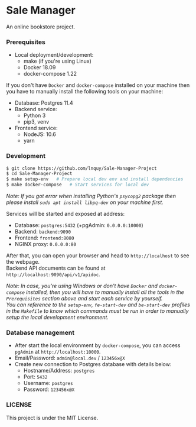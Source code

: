 # Sale Manager
An online bookstore project.

### Prerequisites
- Local deployment/development:
  - make (if you're using Linux)
  - Docker 18.09
  - docker-compose 1.22

If you don't have `Docker` and `docker-compose` installed on your machine then you have to manually install the following tools on your machine:
- Database: Postgres 11.4
- Backend service: 
  - Python 3
  - pip3, venv
- Frontend service: 
  - NodeJS: 10.6
  - yarn

### Development
```sh
$ git clone https://github.com/lnquy/Sale-Manager-Project
$ cd Sale-Manager-Project
$ make setup-env   # Prepare local dev env and install dependencies
$ make docker-compose   # Start services for local dev
```
*Note: If you got error when installing Python's `psycopg2` package then please install `sudo apt install libpq-dev` on your machine first.*  

Services will be started and exposed at address:
  - Database: `postgres:5432` (+pgAdmin: `0.0.0.0:10000`)
  - Backend: `backend:9090`
  - Frontend: `frontend:8080`
  - NGINX proxy: `0.0.0.0:80`  
  
After that, you can open your browser and head to `http://localhost` to see the webpage.  
Backend API documents can be found at `http://localhost:9090/api/v1/apidoc`.

*Note: In case, you're using Windows or don't have `Docker` and `docker-compose` installed, then you will have to manually install all the tools in the `Prerequisites` section above and start each service by yourself.*  
*You can reference to the `setup-env`, `fe-start-dev` and `be-start-dev` profiles in the `Makefile` to know which commands must be run in order to manually setup the local development environment.*


### Database management
- After start the local environment by `docker-compose`, you can access `pgAdmin` at `http://localhost:10000`.
- Email/Password: `admin@local.dev` / `123456x@X`
- Create new connection to Postgres database with details below:
  - Hostname/Address: `postgres`
  - Port: `5432`
  - Username: `postgres`
  - Password: `123456x@X`

### LICENSE
This project is under the MIT License.

